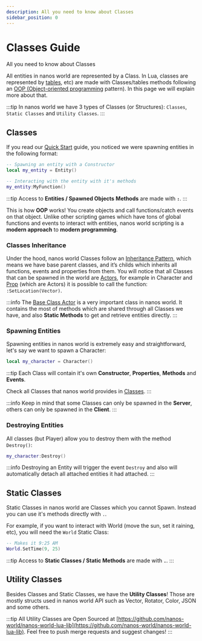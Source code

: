 ```yaml
---
description: All you need to know about Classes
sidebar_position: 0
---
```


# Classes Guide

All you need to know about Classes

All entities in nanos world are represented by a Class. In Lua, classes are represented by [tables](/docs/scripting-reference/classes/prop), etc\) are made with Classes/tables methods following an [OOP \(Object-oriented programming](https://en.wikipedia.org/wiki/Object-oriented_programming) pattern\). In this page we will explain more about that.

:::tip
In nanos world we have 3 types of Classes (or Structures): `Classes`, `Static Classes` and `Utility Classes`.
:::

## Classes

If you read our [Quick Start](/docs/getting-started/quick-start) guide, you noticed we were spawning entities in the following format:

```lua
-- Spawning an entity with a Constructor
local my_entity = Entity()

-- Interacting with the entity with it's methods
my_entity:MyFunction()
```

:::tip
Access to **Entities / Spawned Objects** **Methods** are made with **`:`**.
:::

This is how **OOP** works! You create objects and call functions/catch events on that object. Unlike other scripting games which have tons of global functions and events to interact with entities, nanos world scripting is a **modern approach** to **modern programming**.

### Classes Inheritance

Under the hood, nanos world Classes follow an [Inheritance Pattern](https://en.wikipedia.org/wiki/Inheritance_%28object-oriented_programming%29), which means we have base parent classes, and it’s childs which inherits all functions, events and properties from them. You will notice that all Classes that can be spawned in the world are [Actors](/docs/scripting-reference/classes/base-classes/actor), for example in Character and [Prop](/docs/scripting-reference/classes/prop) \(which are Actors\) it is possible to call the function: `:SetLocation(Vector)`.

:::info
The [Base Class Actor](/docs/scripting-reference/classes/base-classes/actor) is a very important class in nanos world. It contains the most of methods which are shared through all Classes we have, and also **Static Methods** to get and retrieve entities directly.
:::

### Spawning Entities

Spawning entities in nanos world is extremely easy and straightforward, let's say we want to spawn a Character:

```lua title="Server/Index.lua"
local my_character = Character()
```

:::tip
Each Class will contain it's own **Constructor**, **Properties**, **Methods** and **Events**.

Check all Classes that nanos world provides in [Classes](/docs/scripting-reference/classes/).
:::

:::info
Keep in mind that some Classes can only be spawned in the **Server**, others can only be spawned in the **Client**.
:::

### Destroying Entities

All classes \(but Player\) allow you to destroy them with the method `Destroy()`:

```lua title="Server/Index.lua"
my_character:Destroy()
```

:::info
Destroying an Entity will trigger the event `Destroy` and also will automatically detach all attached entities it had attached.
:::

## Static Classes

Static Classes in nanos world are Classes which you cannot Spawn. Instead you can use it's methods directly with `.`.

For example, if you want to interact with World \(move the sun, set it raining, etc\), you will need the `World` Static Class:

```lua title="Client/Index.lua"
-- Makes it 9:25 AM
World.SetTime(9, 25)
```

:::tip
Access to **Static Classes / Static Methods** are made with **`.`**.
:::

## Utility Classes

Besides Classes and Static Classes, we have the **Utility Classes**! Those are mostly structs used in nanos world API such as Vector, Rotator, Color, JSON and some others.

:::tip
All Utility Classes are Open Sourced at [https://github.com/nanos-world/nanos-world-lua-lib](https://github.com/nanos-world/nanos-world-lua-lib). Feel free to push merge requests and suggest changes!
:::
